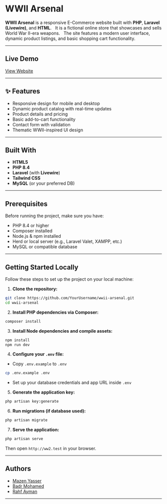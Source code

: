 # WWII Arsenal 

**WWII Arsenal** is a responsive E-Commerce website built with **PHP**, **Laravel (Livewire)**, and **HTML**.  
It is a fictional online store that showcases and sells World War II-era weapons.  
The site features a modern user interface, dynamic product listings, and basic shopping cart functionality.

---
##  Live Demo
[ View Website](https://ww2.up.railway.app/)

---
## ✨ Features

- Responsive design for mobile and desktop
- Dynamic product catalog with real-time updates
- Product details and pricing
- Basic add-to-cart functionality
- Contact form with validation
- Thematic WWII-inspired UI design

---
##  Built With
- **HTML5**
- **PHP 8.4**
- **Laravel** (with **Livewire**)
- **Tailwind CSS**
- **MySQL** (or your preferred DB)
---
##  Prerequisites
Before running the project, make sure you have:
- PHP 8.4 or higher
- Composer installed
- Node.js & npm installed
- Herd or local server (e.g., Laravel Valet, XAMPP, etc.)
- MySQL or compatible database
---
##  Getting Started Locally
Follow these steps to set up the project on your local machine:
1. **Clone the repository:**
```bash
git clone https://github.com/YourUsername/wwii-arsenal.git
cd wwii-arsenal
```
2. **Install PHP dependencies via Composer:**
```bash
composer install
```
3. **Install Node dependencies and compile assets:**
```bash
npm install
npm run dev
```
4. **Configure your `.env` file:**
- Copy `.env.example` to `.env`

```bash
cp .env.example .env
```
- Set up your database credentials and app URL inside `.env`
5. **Generate the application key:**
```bash
php artisan key:generate
```
6. **Run migrations (if database used):**
```bash
php artisan migrate
```
7. **Serve the application:**
```bash
php artisan serve
```
Then open `http://ww2.test` in your browser.

---
##  Authors

- [Mazen Yasser](https://github.com/Mazen-Yasser-10)
- [Badr Mohamed](https://github.com/TrueBadr)
- [Rahf Ayman](https://github.com/Rahf-Ayman)
- - - - - - - - -  -
